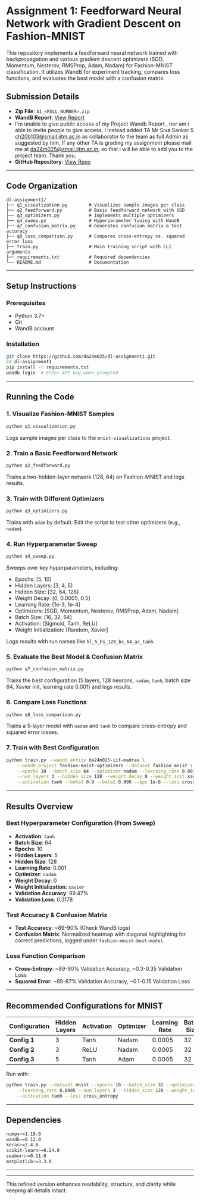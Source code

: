 # Assignment 1: Feedforward Neural Network with Gradient Descent on Fashion-MNIST

This repository implements a feedforward neural network trained with backpropagation and various gradient descent optimizers (SGD, Momentum, Nesterov, RMSProp, Adam, Nadam) for Fashion-MNIST classification. It utilizes WandB for experiment tracking, compares loss functions, and evaluates the best model with a confusion matrix.

## Submission Details
- **Zip File**: `A1_<ROLL_NUMBER>.zip` 
- **WandB Report**: [View Report](https://wandb.ai/da24m025-iit-madras/fashion-mnist-optimizers/reports/DA6401-Assignment-1-Report--VmlldzoxMTcwNjUwMQ)
- I'm unable to give public access of my Project Wandb Report , nor am i able to invite people to give access, I instead added TA Mr Siva Sankar S ch20b103@smail.iitm.ac.in as collaborator to the team as full Admin as suggested by him, If any other TA is grading my assignment please mail me at da24m025@smail.iitm.ac.in, so that i will be able to add you to the project team. Thank you.
- **GitHub Repository**: [View Repo](https://github.com/da24m025/da6401_assignment1) 



---

## Code Organization
```
dl-assignment1/
├── q1_visualization.py        # Visualizes sample images per class
├── q2_feedforward.py          # Basic feedforward network with SGD
├── q3_optimizers.py           # Implements multiple optimizers
├── q4_sweep.py                # Hyperparameter tuning with WandB
├── q7_confusion_matrix.py     # Generates confusion matrix & test accuracy
├── q8_loss_comparison.py      # Compares cross-entropy vs. squared error loss
├── train.py                   # Main training script with CLI arguments
├── requirements.txt           # Required dependencies
└── README.md                  # Documentation

```

---

## Setup Instructions

### Prerequisites
- Python 3.7+
- Git
- WandB account

### Installation
```bash
git clone https://github.com/da24m025/dl-assignment1.git
cd dl-assignment1
pip install -r requirements.txt
wandb login  # Enter API key when prompted
```

---

## Running the Code

### 1. Visualize Fashion-MNIST Samples
```bash
python q1_visualization.py
```
Logs sample images per class to the `mnist-visualizations` project.

### 2. Train a Basic Feedforward Network
```bash
python q2_feedforward.py
```
Trains a two-hidden-layer network (128, 64) on Fashion-MNIST and logs results.

### 3. Train with Different Optimizers
```bash
python q3_optimizers.py
```
Trains with `adam` by default. Edit the script to test other optimizers (e.g., `nadam`).

### 4. Run Hyperparameter Sweep
```bash
python q4_sweep.py
```
Sweeps over key hyperparameters, including:
- Epochs: [5, 10]
- Hidden Layers: [3, 4, 5]
- Hidden Size: [32, 64, 128]
- Weight Decay: [0, 0.0005, 0.5]
- Learning Rate: [1e-3, 1e-4]
- Optimizers: [SGD, Momentum, Nesterov, RMSProp, Adam, Nadam]
- Batch Size: [16, 32, 64]
- Activation: [Sigmoid, Tanh, ReLU]
- Weight Initialization: [Random, Xavier]

Logs results with run names like `hl_5_hs_128_bs_64_ac_tanh`.

### 5. Evaluate the Best Model & Confusion Matrix
```bash
python q7_confusion_matrix.py
```
Trains the best configuration (5 layers, 128 neurons, `nadam`, `tanh`, batch size 64, Xavier init, learning rate 0.001) and logs results.

### 6. Compare Loss Functions
```bash
python q8_loss_comparison.py
```
Trains a 5-layer model with `nadam` and `tanh` to compare cross-entropy and squared error losses.

### 7. Train with Best Configuration
```bash
python train.py --wandb_entity da24m025-iit-madras \
    --wandb_project fashion-mnist-optimizers --dataset fashion_mnist \
    --epochs 10 --batch_size 64 --optimizer nadam --learning_rate 0.001 \
    --num_layers 3 --hidden_size 128 --weight_decay 0 --weight_init xavier \
    --activation tanh --beta1 0.9 --beta2 0.999 --eps 1e-8 --loss cross_entropy
```

---

## Results Overview

### Best Hyperparameter Configuration (From Sweep)
- **Activation**: `tanh`
- **Batch Size**: 64
- **Epochs**: 10
- **Hidden Layers**: 5
- **Hidden Size**: 128
- **Learning Rate**: 0.001
- **Optimizer**: `nadam`
- **Weight Decay**: 0
- **Weight Initialization**: `xavier`
- **Validation Accuracy**: 89.47%
- **Validation Loss**: 0.3178

### Test Accuracy & Confusion Matrix
- **Test Accuracy**: ~89-90% (Check WandB logs)
- **Confusion Matrix**: Normalized heatmap with diagonal highlighting for correct predictions, logged under `fashion-mnist-best-model`.

### Loss Function Comparison
- **Cross-Entropy**: ~89-90% Validation Accuracy, ~0.3-0.35 Validation Loss
- **Squared Error**: ~85-87% Validation Accuracy, ~0.1-0.15 Validation Loss

---

## Recommended Configurations for MNIST
| Configuration | Hidden Layers | Activation | Optimizer | Learning Rate | Batch Size | Test Accuracy |
|--------------|--------------|------------|------------|--------------|------------|--------------|
| **Config 1** | 3 | Tanh | Nadam | 0.0005 | 32 | **97.78%** |
| **Config 2** | 3 | ReLU | Nadam | 0.0005 | 32 | 97.65% |
| **Config 3** | 5 | Tanh | Adam | 0.0005 | 32 | 97.49% |

Run with:
```bash
python train.py --dataset mnist --epochs 10 --batch_size 32 --optimizer nadam \
    --learning_rate 0.0005 --num_layers 3 --hidden_size 128 --weight_init xavier \
    --activation tanh --loss cross_entropy
```

---

## Dependencies
```bash
numpy>=1.19.0
wandb>=0.12.0
keras>=2.4.0
scikit-learn>=0.24.0
seaborn>=0.11.0
matplotlib>=3.3.0
```

---



---

This refined version enhances readability, structure, and clarity while keeping all details intact.



